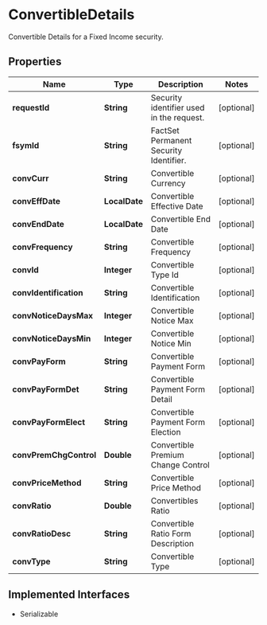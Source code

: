 

# ConvertibleDetails

Convertible Details for a Fixed Income security.

## Properties

Name | Type | Description | Notes
------------ | ------------- | ------------- | -------------
**requestId** | **String** | Security identifier used in the request. |  [optional]
**fsymId** | **String** | FactSet Permanent Security Identifier. |  [optional]
**convCurr** | **String** | Convertible Currency |  [optional]
**convEffDate** | **LocalDate** | Convertible Effective Date |  [optional]
**convEndDate** | **LocalDate** | Convertible End Date |  [optional]
**convFrequency** | **String** | Convertible Frequency |  [optional]
**convId** | **Integer** | Convertible Type Id |  [optional]
**convIdentification** | **String** | Convertible Identification |  [optional]
**convNoticeDaysMax** | **Integer** | Convertible Notice Max |  [optional]
**convNoticeDaysMin** | **Integer** | Convertible Notice Min |  [optional]
**convPayForm** | **String** | Convertible Payment Form |  [optional]
**convPayFormDet** | **String** | Convertible Payment Form Detail |  [optional]
**convPayFormElect** | **String** | Convertible Payment Form Election |  [optional]
**convPremChgControl** | **Double** | Convertible Premium Change Control |  [optional]
**convPriceMethod** | **String** | Convertible Price Method |  [optional]
**convRatio** | **Double** | Convertibles Ratio |  [optional]
**convRatioDesc** | **String** | Convertible Ratio Form Description |  [optional]
**convType** | **String** | Convertible Type |  [optional]


## Implemented Interfaces

* Serializable


